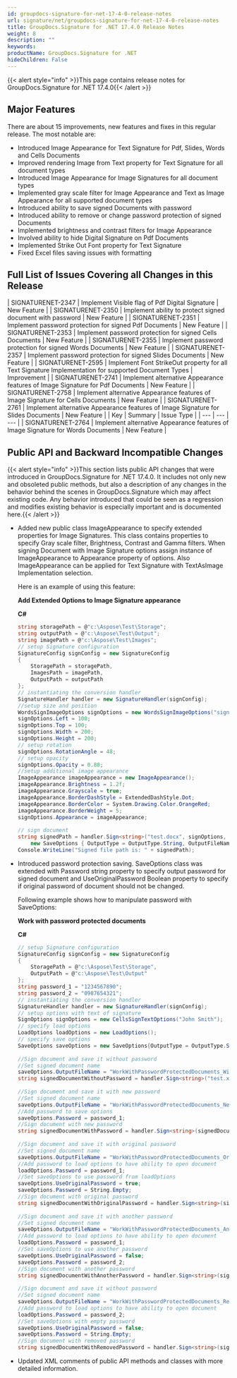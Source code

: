```yaml
---
id: groupdocs-signature-for-net-17-4-0-release-notes
url: signature/net/groupdocs-signature-for-net-17-4-0-release-notes
title: GroupDocs.Signature for .NET 17.4.0 Release Notes
weight: 8
description: ""
keywords: 
productName: GroupDocs.Signature for .NET
hideChildren: False
---
```

{{< alert style="info" >}}This page contains release notes for GroupDocs.Signature for .NET 17.4.0{{< /alert >}}

## Major Features

There are about 15 improvements, new features and fixes in this regular release. The most notable are:

*   Introduced Image Appearance for Text Signature for Pdf, Slides, Words and Cells Documents
*   Improved rendering Image from Text property for Text Signature for all document types
*   Introduced Image Appearance for Image Signatures for all document types
*   Implemented gray scale filter for Image Appearance and Text as Image Appearance for all supported document types
*   Introduced ability to save signed Documents with password
*   Introduced ability to remove or change password protection of signed Documents
*   Implemented brightness and contrast filters for Image Appearance
*   Involved ability to hide Digital Signature on Pdf Documents
*   Implemented Strike Out Font property for Text Signature
*   Fixed Excel files saving issues with formatting

## Full List of Issues Covering all Changes in this Release

| SIGNATURENET-2347 | Implement Visible flag of Pdf Digital Signature | New Feature |
| SIGNATURENET-2350 | Implement ability to protect signed document with password | New Feature |
| SIGNATURENET-2351 | Implement password protection for signed Pdf Documents | New Feature |
| SIGNATURENET-2353 | Implement password protection for signed Cells Documents | New Feature |
| SIGNATURENET-2355 | Implement password protection for signed Words Documents | New Feature |
| SIGNATURENET-2357 | Implement password protection for signed Slides Documents | New Feature |
| SIGNATURENET-2595 | Implement Font StrikeOut property for all Text Signature Implementation for supported Document Types | Improvement |
| SIGNATURENET-2741 | Implement alternative Appearance features of Image Signature for Pdf Documents | New Feature |
| SIGNATURENET-2758 | Implement alternative Appearance features of Image Signature for Cells Documents | New Feature |
| SIGNATURENET-2761 | Implement alternative Appearance features of Image Signature for Slides Documents | New Feature |
| Key | Summary | Issue Type |
| --- | --- | --- |
| SIGNATURENET-2764 | Implement alternative Appearance features of Image Signature for Words Documents | New Feature |

## Public API and Backward Incompatible Changes

{{< alert style="info" >}}This section lists public API changes that were introduced in GroupDocs.Signature for .NET 17.4.0. It includes not only new and obsoleted public methods, but also a description of any changes in the behavior behind the scenes in GroupDocs.Signature which may affect existing code. Any behavior introduced that could be seen as a regression and modifies existing behavior is especially important and is documented here.{{< /alert >}}

*   Added new public class ImageAppearance to specify extended properties for Image Signatures. This class contains properties to specify Gray scale filter, Brightness, Contrast and Gamma filters. When signing Document with Image Signature options assign instance of ImageAppearance to Appearance property of options. Also ImageAppearance can be applied for Text Signature with TextAsImage Implementation selection.
    
    Here is an example of using this feature:
    
    **Add Extended Options to Image Signature appearance**
    
    **C#**
    
    ```csharp
    string storagePath = @"c:\Aspose\Test\Storage";
    string outputPath = @"c:\Aspose\Test\Output";
    string imagePath = @"c:\Aspose\Test\Images";
    // setup Signature configuration
    SignatureConfig signConfig = new SignatureConfig
    {
        StoragePath = storagePath,
        ImagesPath = imagePath,
        OutputPath = outputPath
    };
    // instantiating the conversion handler
    SignatureHandler handler = new SignatureHandler(signConfig);
    //setup size and position
    WordsSignImageOptions signOptions = new WordsSignImageOptions("signature.jpg");
    signOptions.Left = 100;
    signOptions.Top = 100;
    signOptions.Width = 200;
    signOptions.Height = 200;
    // setup rotation
    signOptions.RotationAngle = 48;
    // setup opacity
    signOptions.Opacity = 0.88;
    //setup additional image appearance
    ImageAppearance imageAppearance = new ImageAppearance();
    imageAppearance.Brightness = 1.2f;
    imageAppearance.Grayscale = true;
    imageAppearance.BorderDashStyle = ExtendedDashStyle.Dot;
    imageAppearance.BorderColor = System.Drawing.Color.OrangeRed;
    imageAppearance.BorderWeight = 5;
    signOptions.Appearance = imageAppearance;
     
    // sign document
    string signedPath = handler.Sign<string>("test.docx", signOptions,
        new SaveOptions { OutputType = OutputType.String, OutputFileName = "Words_Image_Rotation_Opacity" });
    Console.WriteLine("Signed file path is: " + signedPath);
    ```
    

*   Introduced password protection saving. SaveOptions class was extended with Password string property to specify output password for signed document and UseOriginalPassword Boolean property to specify if original password of document should not be changed.
    
    Following example shows how to manipulate password with SaveOptions:
    
    **Work with password protected documents**
    
    **C#**
    
    ```csharp
    // setup Signature configuration
    SignatureConfig signConfig = new SignatureConfig
    {
        StoragePath = @"c:\Aspose\Test\Storage",
        OutputPath = @"c:\Aspose\Test\Output"
    };
    string password_1 = "1234567890";
    string password_2 = "0987654321";
    // instantiating the conversion handler
    SignatureHandler handler = new SignatureHandler(signConfig);
    // setup options with text of signature
    SignOptions signOptions = new CellsSignTextOptions("John Smith");
    // specify load options
    LoadOptions loadOptions = new LoadOptions();
    // specify save options
    SaveOptions saveOptions = new SaveOptions{OutputType = OutputType.String};
     
    //Sign document and save it without password
    //Set signed document name
    saveOptions.OutputFileName = "WorkWithPasswordProtectedDocuments_WithoutPassword";
    string signedDocumentWithoutPassword = handler.Sign<string>("test.xls", signOptions, loadOptions, saveOptions);
     
    //Sign document and save it with new password
    //Set signed document name
    saveOptions.OutputFileName = "WorkWithPasswordProtectedDocuments_NewPassword";
    //Add password to save options
    saveOptions.Password = password_1;
    //Sign document with new password
    string signedDocumentWithPassword = handler.Sign<string>(signedDocumentWithoutPassword, signOptions, loadOptions, saveOptions);
     
    //Sign document and save it with original password
    //Set signed document name
    saveOptions.OutputFileName = "WorkWithPasswordProtectedDocuments_OriginalPassword";
    //Add password to load options to have ability to open document
    loadOptions.Password = password_1;
    //Set saveOptions to use password from loadOptions
    saveOptions.UseOriginalPassword = true;
    saveOptions.Password = String.Empty;
    //Sign document with original password
    string signedDocumentWithOriginalPassword = handler.Sign<string>(signedDocumentWithPassword, signOptions, loadOptions, saveOptions);
     
    //Sign document and save it with another password
    //Set signed document name
    saveOptions.OutputFileName = "WorkWithPasswordProtectedDocuments_AnotherPassword";
    //Add password to load options to have ability to open document
    loadOptions.Password = password_1;
    //Set saveOptions to use another password
    saveOptions.UseOriginalPassword = false;
    saveOptions.Password = password_2;
    //Sign document with another password
    string signedDocumentWithAnotherPassword = handler.Sign<string>(signedDocumentWithOriginalPassword, signOptions, loadOptions, saveOptions);
     
    //Sign document and save it without password
    //Set signed document name
    saveOptions.OutputFileName = "WorkWithPasswordProtectedDocuments_RemovedPassword";
    //Add password to load options to have ability to open document
    loadOptions.Password = password_2;
    //Set saveOptions with empty password
    saveOptions.UseOriginalPassword = false;
    saveOptions.Password = String.Empty;
    //Sign document with removed password
    string signedDocumentWithRemovedPassword = handler.Sign<string>(signedDocumentWithAnotherPassword, signOptions, loadOptions, saveOptions);
    
    
    ```
    
*   Updated XML comments of public API methods and classes with more detailed information.
